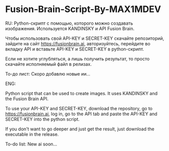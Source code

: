 # Fusion-Brain-Script-By-MAX1MDEV
RU:
Python-скрипт с помощью, которого можно создавать изображения. Используется KANDINSKY и API Fusion Brain. 

Чтобы использовать свой API-KEY и SECRET-KEY скачайте репозиторий, зайдите на сайт https://fusionbrain.ai, авторизуйтесь, перейдите во вкладку API и вставьте API-KEY и SECRET-KEY в python-скрипт. 

Если не хотите углубляться, а лишь получить результат, то просто скачайте исполняемый файл в релизах.

То-до лист:
Скоро добавлю новые ии...

ENG:

Python script that can be used to create images. It uses KANDINSKY and the Fusion Brain API. 

To use your API-KEY and SECRET-KEY, download the repository, go to https://fusionbrain.ai, log in, go to the API tab and paste the API-KEY and SECRET-KEY into the python script. 

If you don't want to go deeper and just get the result, just download the executable in the release.

To-do list:
New ai soon...

